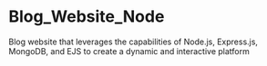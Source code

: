 # Blog_Website_Node
Blog website that leverages the capabilities of Node.js, Express.js, MongoDB, and EJS to create a dynamic and interactive platform 
